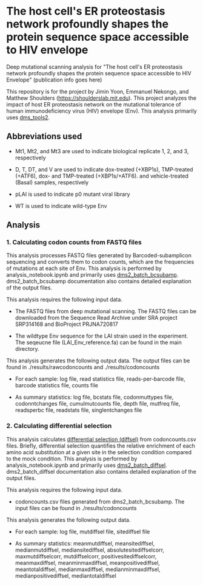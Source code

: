 # The host cell's ER proteostasis network profoundly shapes the protein sequence space accessible to HIV envelope

Deep mutational scanning analysis for "The host cell's ER proteostasis network profoundly shapes the protein sequence space accessible to HIV Envelope" (publication info goes here)

This repository is for the project by Jimin Yoon, Emmanuel Nekongo, and Matthew Shoulders (https://shoulderslab.mit.edu). This project analyzes the impact of host ER proteostasis network on the mutational tolerance of human immunodeficiency virus (HIV) envelope (Env). This analysis primarily uses [dms_tools2](https://jbloomlab.github.io/dms_tools2/index.html).

## Abbreviations used

 * Mt1, Mt2, and Mt3 are used to indicate biological replicate 1, 2, and 3, respectively

 * D, T, DT, and V are used to indicate dox-treated (+XBP1s), TMP-treated (+ATF6), dox- and TMP-treated (+XBP1s/+ATF6). and vehicle-treated (Basal) samples, respectively

 * pLAI is used to indicate p0 mutant viral library

 * WT is used to indicate wild-type Env

## Analysis

### 1. Calculating codon counts from FASTQ files

This analysis processes FASTQ files generated by Barcoded-subamplicon sequencing and converts them to codon counts, which are the frequencies of mutations at each site of Env. This analysis is performed by analysis_notebook.ipynb and primarily uses [dms2_batch_bcsubamp](https://jbloomlab.github.io/dms_tools2/dms2_batch_bcsubamp.html). dms2_batch_bcsubamp documentation also contains detailed explanation of the output files.

This analysis requires the following input data.

 * The FASTQ files from deep mutational scanning. The FASTQ files can be downloaded from the Sequence Read Archive under SRA project SRP314168 and BioProject PRJNA720817

 * The wildtype Env sequence for the LAI strain used in the experiment. The seqeucne file (LAI_Env_reference.fa) can be found in the main directory.

This analysis generates the following output data. The output files can be found in ./results/rawcodoncounts and ./results/codoncounts

 * For each sample: log file, read statistics file, reads-per-barcode file, barcode statistics file, counts file

 * As summary statistics: log file, bcstats file, codonmuttypes file, codonntchanges file, cumulmutcounts file, depth file, mutfreq file, readsperbc file, readstats file, singlentchanges file

### 2. Calculating differential selection

This analysis calculates [differential selection (diffsel)](https://jbloomlab.github.io/dms_tools2/diffsel.html#diffsel) from codoncounts.csv files. Briefly, differential selection quantifies the relative enrichment of each amino acid substitution at a given site in the selection condition compared to the mock condition. This analysis is performed by analysis_notebook.ipynb and primarily uses [dms2_batch_diffsel](https://jbloomlab.github.io/dms_tools2/dms2_batch_diffsel.html). dms2_batch_diffsel documentation also contains detailed explanation of the output files.

This analysis requires the following input data.

 * codoncounts.csv files generated from dms2_batch_bcsubamp. The input files can be found in ./results/codoncounts

This analysis generates the following output data.

 * For each sample: log file, mutdiffsel file, sitediffsel file

 * As summary statistics: meanmutdiffsel, meansitediffsel, medianmutdiffsel, mediansitediffsel, absolutesitediffselcorr, maxmutdiffselcorr, mutdiffselcorr, positivesitediffselcorr, meanmaxdiffsel, meanminmaxdiffsel, meanpositivediffsel, meantotaldiffsel, medianmaxdiffsel, medianminmaxdiffsel, medianpositivediffsel, mediantotaldiffsel
